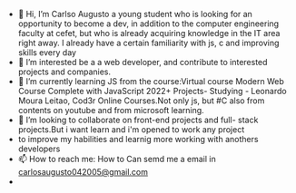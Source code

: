 - 👋 Hi, I’m Carlso Augusto a young student who is looking for an opportunity to become a dev, in addition to the computer engineering faculty at cefet, but who is already acquiring knowledge in the IT area right away.
I already have a certain familiarity with js, c and improving skills every day
- 👀 I’m interested be a a web developer, and contribute to interested projects and companies.
- 🌱 I’m currently learning JS from the course:Virtual course Modern Web Course Complete with JavaScript 2022+ Projects- Studying -
Leonardo Moura Leitao, Cod3r Online Courses.Not only js, but #C also from contents on youtube and from microsoft learning.
- 💞️ I’m looking to collaborate on front-end projects and full- stack projects.But i want learn and i'm opened to work any project
- to improve my habilities and learnig more working with anothers developers
- 📫 How to reach me: How to  Can semd me a email in carlosaugusto042005@gmail.com
- 

<!---
carlos04js/carlos04js is a ✨ special ✨ repository because its `README.md` (this file) appears on your GitHub profile.
You can click the Preview link to take a look at your changes.
--->
